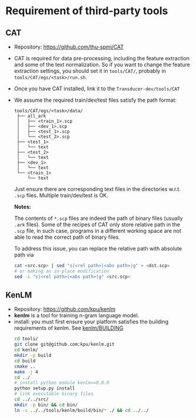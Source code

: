 # Requirement of third-party tools

## CAT

- Repository: https://github.com/thu-spmi/CAT
- CAT is required for data pre-processing, including the feature  extraction and some of the text normalization. So if you want to change the feature extraction settings, you should set it in `tools/CAT/`, probably in `tools/CAT/egs/<task>/run.sh`.
- Once you have CAT installed, link it to the `Transducer-dev/tools/CAT`
- We assume the required train/dev/test files satisfy the path format:
   ```
   tools/CAT/egs/<task>/data/
    ├── all_ark
    │   ├── <train_1>.scp
    │   ├── <dev_1>.scp
    │   ├── <test_1>.scp
    │   └── <test_2>.scp
    ├── <test_1>
    │   └── text
    ├── <test_2>
    │   └── text
    ├── <dev_1>
    │   └── text
    └── <train_1>
        └── text
   ```
   Just ensure there are corresponding text files in the directories w.r.t. `.scp` files. Multiple train/dev/test is OK.

   **Notes:**
   
   The contents of `*.scp` files are indeed the path of binary files (usually `.ark` files). Some of the recipes of CAT only store relative path in the `.scp` file, in such case, programs in a different working space are not able to read the correct path of binary files.
   
   To address this issue, you can replace the relative path with absolute path via
   ```bash
   cat <src.scp> | sed "s|<rel path>|<abs path>|g" > <dst.scp>
   # or making an in-place modification
   sed -i "s|<rel path>|<abs path>|g" <src.scp>
   ```

## KenLM

- Repository: https://github.com/kpu/kenlm
- **kenlm** is a tool for training n-gram language model.
- install: you must first ensure your platform satisfies the building requirements of kenlm. See [kenlm/BUILDING](https://github.com/kpu/kenlm/blob/master/BUILDING)
    ```bash
    cd tools/
    git clone git@github.com:kpu/kenlm.git
    cd kenlm/
    mkdir -p build
    cd build
    cmake ..
    make -j 4
    cd ../
    # install python module kenlm==0.0.0
    python setup.py install
    # link executable binary files
    cd ../../src/
    mkdir -p bin/ && cd bin/
    ln -s ../../tools/kenlm/build/bin/* ./ && cd ../../
    ```
